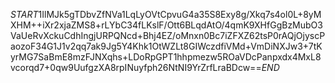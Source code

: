 $START$1IlMJk5gTDbvZfNVa1LqLyOVtCpvuG4a35S8Exy8g/Xkq7s4ol0L+8yMXHM++iXr2xjaZMS8+rLYbC34fLKslF/Ott6BLqdAtO/4qmK9XHfGgBzMubO3VaUeRvXckuCdhIngjURPQNcd+Bhj4EZ/oMnxn0Bc7iZFXZ62tsP0rAQjOjyscPaozoF34G1J1v2qq7ak9Jg5Y4Khk1OtWZLt8GIWczdfiVMd+VmDiNXJw3+7tKyrMG7SaBmE8mzFJNXqhs+LDoRpGPT1hhpmezw5ROaVDcPanpxdx4MxL8vcorqd7+0qw9UufgzXA8rpINuyfph26NtNI9YrZrfLraBDcw==$END$